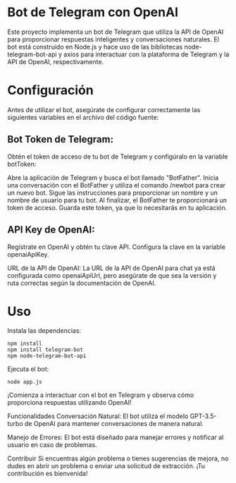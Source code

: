 # Bot de Telegram con OpenAI
Este proyecto implementa un bot de Telegram que utiliza la API de OpenAI para proporcionar respuestas inteligentes y conversaciones naturales. El bot está construido en Node.js y hace uso de las bibliotecas node-telegram-bot-api y axios para interactuar con la plataforma de Telegram y la API de OpenAI, respectivamente.

# Configuración
Antes de utilizar el bot, asegúrate de configurar correctamente las siguientes variables en el archivo del código fuente:

## Bot Token de Telegram: 
Obtén el token de acceso de tu bot de Telegram y configúralo en la variable botToken:

Abre la aplicación de Telegram y busca el bot llamado "BotFather".
Inicia una conversación con el BotFather y utiliza el comando /newbot para crear un nuevo bot.
Sigue las instrucciones para proporcionar un nombre y un nombre de usuario para tu bot.
Al finalizar, el BotFather te proporcionará un token de acceso. Guarda este token, ya que lo necesitarás en tu aplicación.

## API Key de OpenAI: 
Regístrate en OpenAI y obtén tu clave API. Configura la clave en la variable openaiApiKey.

URL de la API de OpenAI: La URL de la API de OpenAI para chat ya está configurada como openaiApiUrl, pero asegúrate de que sea la versión y ruta correctas según la documentación de OpenAI.

# Uso
Instala las dependencias:

    npm install
    npm install telegram-bot
    npm node-telegram-bot-api
    
Ejecuta el bot:

    node app.js
    
¡Comienza a interactuar con el bot en Telegram y observa cómo proporciona respuestas utilizando OpenAI!

Funcionalidades
Conversación Natural: El bot utiliza el modelo GPT-3.5-turbo de OpenAI para mantener conversaciones de manera natural.

Manejo de Errores: El bot está diseñado para manejar errores y notificar al usuario en caso de problemas.

Contribuir
Si encuentras algún problema o tienes sugerencias de mejora, no dudes en abrir un problema o enviar una solicitud de extracción. ¡Tu contribución es bienvenida!
